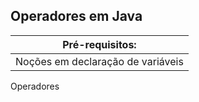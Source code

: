 ## Operadores em Java
|Pré-requisitos: |
|  ---  |
|Noções em declaração de variáveis| 

Operadores

